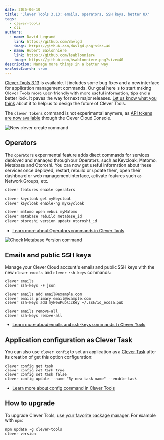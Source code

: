 ```yaml
---
date: 2025-06-10
title: 'Clever Tools 3.13: emails, operators, SSH keys, better UX'
tags:
  - clever-tools
  - cli
authors:
  - name: David Legrand
    link: https://github.com/davlgd
    image: https://github.com/davlgd.png?size=40
  - name: Hubert Sablonnière
    link: https://github.com/hsablonniere
    image: https://github.com/hsablonniere.png?size=40
description: Manage more things in a better way
excludeSearch: true
---
```


[Clever Tools 3.13](https://github.com/CleverCloud/clever-tools/releases/tag/3.13.0) is available. It includes some bug fixes and a new interface for application management commands. Our goal here is to start making Clever Tools more user-friendly with more useful information, tips and a better look. It paves the way for next major releases. [Let us know what you think](https://github.com/CleverCloud/clever-tools/issues) about it to help us to design the future of Clever Tools.

The `clever tokens` command is not experimental anymore, as [API tokens are now available](/developers/changelog/2025/06-05-api-tokens-console-tips/) through the Clever Cloud Console.

![New clever create command](/images/changelog/clever-tools-new-create.webp)

## Operators

The `operators` experimental feature adds direct commands for services deployed and managed through our Operators, such as Keycloak, Matomo, Metabase and Otoroshi. You can now get useful information about these services once deployed, restart, rebuild or update them, open their dashboard or web management interface, activate features such as Network Groups, etc.

```bash
clever features enable operators

clever keycloak get myKeycloak
clever keycloak enable-ng myKeycloak

clever matomo open webui myMatomo
clever metabase rebuild metabase_id
clever otoroshi version update otoroshi_id
```

- [Learn more about Operators commands in Clever Tools](/developers/doc/cli/operators/)

![Check Metabase Version command](/images/changelog/clever-tools-metabase-version-check.webp)

## Emails and public SSH keys

Manage your Clever Cloud account's emails and public SSH keys with the new `clever emails` and `clever ssh-keys` commands:

```
clever emails
clever ssh-keys -F json

clever emails add email@example.com
clever emails primary email@example.com
clever ssh-keys add myNewPublicKey ~/.ssh/id_ecdsa.pub

clever emails remove-all
clever ssh-keys remove-all
```

- [Learn more about emails and ssh-keys commands in Clever Tools](/developers/doc/cli/#emails)

## Application configuration as Clever Task

You can also use `clever config` to set an application as a [Clever Task](https://documentation-pr-660.cleverapps.io/developers/doc/develop/tasks/) after its creation of get this option configuration:

```
clever config get task
clever config set task true
clever config set task false
clever config update --name "My new task name" --enable-task
```

- [Learn more about config command in Clever Tools](/developers/doc/cli/applications/configuration/)

## How to upgrade

To upgrade Clever Tools, [use your favorite package manager](/doc/cli/install/). For example with `npm`:

```
npm update -g clever-tools
clever version
```
